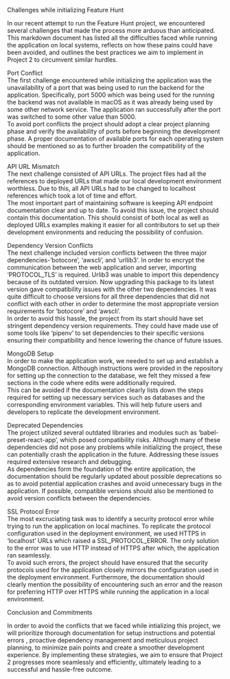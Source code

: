 Challenges while initializing Feature Hunt

In our recent attempt to run the Feature Hunt project, we encountered several challenges that made the process more arduous than anticipated. This markdown document has listed all the difficulties faced while running the application on local systems, reflects on how these pains could have been avoided, and outlines the best practices we aim to implement in Project 2 to circumvent similar hurdles.

Port Conflict<br>
The first challenge encountered while initializing the application was the unavailability of a port that was being used to run the backend for the application. Specifically, port 5000 which was being used for the running the backend was not available in macOS as it was already being used by some other network service. The application ran successfully after the port was switched to some other value than 5000.
<br>
To avoid port conflicts the project should adopt a clear project planning phase and verify the availability of ports before beginning the development phase. A proper documentation of available ports for each operating system should be mentioned so as to further broaden the compatibility of the application.

API URL Mismatch<br>
The next challenge consisted of API URLs. The project files had all the references to deployed URLs that made our local development environment worthless. Due to this, all API URLs had to be changed to localhost references which took a lot of time and effort.<br>
The most important part of maintaining software is keeping API endpoint documentation clear and up to date. To avoid this issue, the project should contain this documentation. This should consist of both local as well as deployed URLs examples making it easier for all contributors to set up their development environments and reducing the possibility of confusion.

Dependency Version Conflicts<br>
The next challenge included version conflicts between the three major dependencies-’botocore’, ‘awscli’, and ‘urllib3’. In order to encrypt the communication between the web application and server, importing ‘PROTOCOL_TLS’ is required. Urlib3 was unable to import this dependency because of its outdated version. Now upgrading this package to its latest version gave compatibility issues with the other two dependencies. It was quite difficult to choose versions for all three dependencies that did not conflict with each other in order to determine the most appropriate version requirements for ‘botocore’ and ‘awscli’. 
<br>
In order to avoid this hassle, the project from its start should have set stringent dependency version requirements. They could have made use of some tools like ‘pipenv’ to set dependencies to their specific versions ensuring their compatibility and hence lowering the chance of future issues.

MongoDB Setup<br>
In order to make the application work, we needed to set up and establish a MongoDB connection. Although instructions were provided in the repository for setting up the connection to the database, we felt they missed a few sections in the code where edits were additionally required.
<br>
This can be avoided if the documentation clearly lists down the steps required for setting up necessary services such as databases and the corresponding environment variables. This will help future users and developers to replicate the development environment.

Deprecated Dependencies<br>
The project utilized several outdated libraries and modules such as ‘babel-preset-react-app’, which posed compatibility risks. Although many of these dependencies did not pose any problems while initializing the project, these can potentially crash the application in the future. Addressing these issues required extensive research and debugging. 
<br>
As dependencies form the foundation of the entire application, the documentation should be regularly updated about possible deprecations so as to avoid potential application crashes and avoid unnecessary bugs in the application. If possible, compatible versions should also be mentioned to avoid version conflicts between the dependencies. 


SSL Protocol Error<br>
The most excruciating task was to identify a security protocol error while trying to run the application on local machines. To replicate the protocol configuration used in the deployment environment, we used HTTPS in ‘localhost’ URLs which raised a SSL_PROTOCOL_ERROR.  The only solution to the error was to use HTTP instead of HTTPS after which, the application ran seamlessly.
<br>
To avoid such errors, the project should have ensured that the security protocols used for the application closely mirrors the configuration used in the deployment environment. Furthermore, the documentation should clearly mention the possibility of encountering such an error and the reason for preferring HTTP over HTTPS while running the application in a local environment.


Conclusion and Commitments<br>

In order to avoid the conflicts that we faced while intializing this project, we will prioritize thorough documentation for setup instructions and potential errors , proactive dependency management and meticulous project planning, to minimize pain points and create a smoother development experience. By implementing these strategies, we aim to ensure that Project 2 progresses more seamlessly and efficiently, ultimately leading to a successful and hassle-free outcome.
